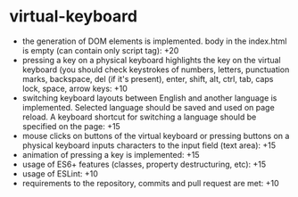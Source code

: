 # virtual-keyboard
 - the generation of DOM elements is implemented. body in the index.html is empty (can contain only script tag): +20
 - pressing a key on a physical keyboard highlights the key on the virtual keyboard (you should check keystrokes of numbers, letters, punctuation marks, backspace, del (if it's present), enter, shift, alt, ctrl, tab, caps lock, space, arrow keys: +10
- switching keyboard layouts between English and another language is implemented. Selected language should be saved and used on page reload. A keyboard shortcut for switching a language should be specified on the page: +15
- mouse clicks on buttons of the virtual keyboard or pressing buttons on a physical keyboard inputs characters to the input field (text area): +15
- animation of pressing a key is implemented: +15
- usage of ES6+ features (classes, property destructuring, etc): +15
- usage of ESLint: +10
- requirements to the repository, commits and pull request are met: +10
